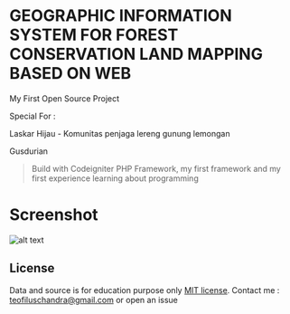 # GEOGRAPHIC INFORMATION SYSTEM FOR FOREST CONSERVATION LAND MAPPING BASED ON WEB

My First Open Source Project

Special For : 

Laskar Hijau - Komunitas penjaga lereng gunung lemongan

Gusdurian

> Build with Codeigniter PHP Framework, my first framework and my first experience learning about programming

# Screenshot
![alt text](https://raw.githubusercontent.com/teofiluscandra/webgis-forest/master/screenshot/ss_webgis.png)


## License
Data and source is for education purpose only
[MIT license](http://opensource.org/licenses/MIT).
Contact me : teofiluschandra@gmail.com or open an issue
